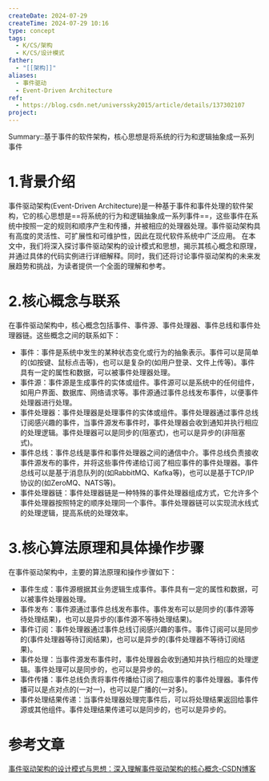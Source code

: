 ```yaml
---
createDate: 2024-07-29
createTime: 2024-07-29 10:16
type: concept
tags:
  - K/CS/架构
  - K/CS/设计模式
father:
  - "[[架构]]"
aliases:
  - 事件驱动
  - Event-Driven Architecture
ref:
  - https://blog.csdn.net/universsky2015/article/details/137302107
project:
---
```

Summary::基于事件的软件架构，核心思想是将系统的行为和逻辑抽象成一系列事件
# 1.背景介绍
事件驱动架构(Event-Driven Architecture)是一种基于事件和事件处理的软件架构，它的核心思想是==将系统的行为和逻辑抽象成一系列事件==，这些事件在系统中按照一定的规则和顺序产生和传播，并被相应的处理器处理。事件驱动架构具有高度的灵活性、可扩展性和可维护性，因此在现代软件系统中广泛应用。
在本文中，我们将深入探讨事件驱动架构的设计模式和思想，揭示其核心概念和原理，并通过具体的代码实例进行详细解释。同时，我们还将讨论事件驱动架构的未来发展趋势和挑战，为读者提供一个全面的理解和参考。
# 2.核心概念与联系
在事件驱动架构中，核心概念包括事件、事件源、事件处理器、事件总线和事件处理器链。这些概念之间的联系如下：
- 事件：事件是系统中发生的某种状态变化或行为的抽象表示。事件可以是简单的(如按键、鼠标点击等)，也可以是复杂的(如用户登录、文件上传等)。事件具有一定的属性和数据，可以被事件处理器处理。
- 事件源：事件源是生成事件的实体或组件。事件源可以是系统中的任何组件，如用户界面、数据库、网络请求等。事件源通过事件总线发布事件，以便事件处理器进行处理。
- 事件处理器：事件处理器是处理事件的实体或组件。事件处理器通过事件总线订阅感兴趣的事件，当事件源发布事件时，事件处理器会收到通知并执行相应的处理逻辑。事件处理器可以是同步的(阻塞式)，也可以是异步的(非阻塞式)。
- 事件总线：事件总线是事件和事件处理器之间的通信中介。事件总线负责接收事件源发布的事件，并将这些事件传递给订阅了相应事件的事件处理器。事件总线可以是基于消息队列的(如RabbitMQ、Kafka等)，也可以是基于TCP/IP协议的(如ZeroMQ、NATS等)。
- 事件处理器链：事件处理器链是一种特殊的事件处理器组成方式，它允许多个事件处理器按照特定的顺序处理同一个事件。事件处理器链可以实现流水线式的处理逻辑，提高系统的处理效率。
# 3.核心算法原理和具体操作步骤
在事件驱动架构中，主要的算法原理和操作步骤如下：
- 事件生成：事件源根据其业务逻辑生成事件。事件具有一定的属性和数据，可以被事件处理器处理。
- 事件发布：事件源通过事件总线发布事件。事件发布可以是同步的(事件源等待处理结果)，也可以是异步的(事件源不等待处理结果)。
- 事件订阅：事件处理器通过事件总线订阅感兴趣的事件。事件订阅可以是同步的(事件处理器等待订阅结果)，也可以是异步的(事件处理器不等待订阅结果)。
- 事件处理：当事件源发布事件时，事件处理器会收到通知并执行相应的处理逻辑。事件处理可以是同步的，也可以是异步的。
- 事件传播：事件总线负责将事件传播给订阅了相应事件的事件处理器。事件传播可以是点对点的(一对一)，也可以是广播的(一对多)。
- 事件处理结果传递：当事件处理器处理完事件后，可以将处理结果返回给事件源或其他组件。事件处理结果传递可以是同步的，也可以是异步的。

# 参考文章
[事件驱动架构的设计模式与思想：深入理解事件驱动架构的核心概念-CSDN博客](https://blog.csdn.net/universsky2015/article/details/137302107)